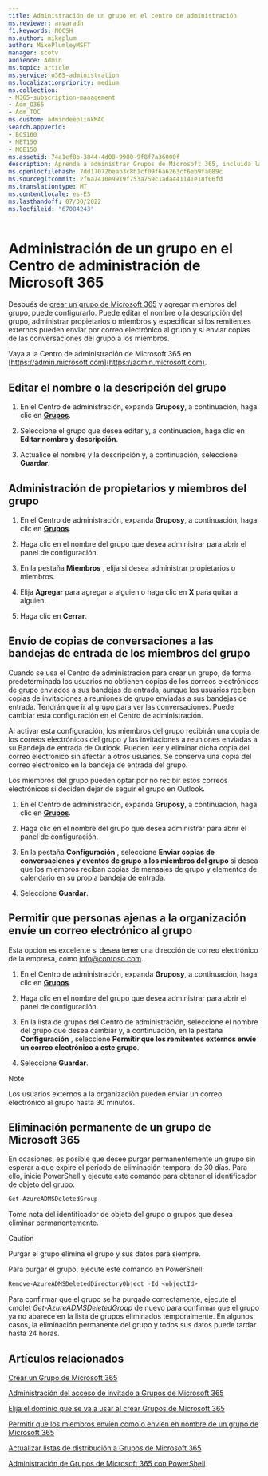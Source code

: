 ```yaml
---
title: Administración de un grupo en el centro de administración
ms.reviewer: arvaradh
f1.keywords: NOCSH
ms.author: mikeplum
author: MikePlumleyMSFT
manager: scotv
audience: Admin
ms.topic: article
ms.service: o365-administration
ms.localizationpriority: medium
ms.collection:
- M365-subscription-management
- Adm_O365
- Adm_TOC
ms.custom: admindeeplinkMAC
search.appverid:
- BCS160
- MET150
- MOE150
ms.assetid: 74a1ef8b-3844-4d08-9980-9f8f7a36000f
description: Aprenda a administrar Grupos de Microsoft 365, incluida la adición de quitar miembros del grupo, la edición de la dirección de correo electrónico, el nombre del grupo o la descripción y la personalización del funcionamiento del grupo.
ms.openlocfilehash: 7dd17072beab3c8b1cf09f6a6263cf6eb9fa089c
ms.sourcegitcommit: 2f6a7410e9919f753a759c1ada441141e18f06fd
ms.translationtype: MT
ms.contentlocale: es-ES
ms.lasthandoff: 07/30/2022
ms.locfileid: "67084243"
---
```

# <a name="manage-a-group-in-the-microsoft-365-admin-center"></a>Administración de un grupo en el Centro de administración de Microsoft 365

Después de [crear un grupo de Microsoft 365](create-groups.md) y agregar miembros del grupo, puede configurarlo. Puede editar el nombre o la descripción del grupo, administrar propietarios o miembros y especificar si los remitentes externos pueden enviar por correo electrónico al grupo y si enviar copias de las conversaciones del grupo a los miembros.

Vaya a la Centro de administración de Microsoft 365 en [https://admin.microsoft.com](https://admin.microsoft.com).

## <a name="edit-the-group-name-or-description"></a>Editar el nombre o la descripción del grupo

1. En el Centro de administración, expanda **Gruposy**, a continuación, haga clic en <a href="https://go.microsoft.com/fwlink/p/?linkid=2052855" target="_blank">**Grupos**</a>.

2. Seleccione el grupo que desea editar y, a continuación, haga clic en **Editar nombre y descripción**.

3. Actualice el nombre y la descripción y, a continuación, seleccione **Guardar**.

## <a name="manage-group-owners-and-members"></a>Administración de propietarios y miembros del grupo

1. En el Centro de administración, expanda **Gruposy**, a continuación, haga clic en <a href="https://go.microsoft.com/fwlink/p/?linkid=2052855" target="_blank">**Grupos**</a>.

2. Haga clic en el nombre del grupo que desea administrar para abrir el panel de configuración.

3. En la pestaña **Miembros** , elija si desea administrar propietarios o miembros.

4. Elija **Agregar** para agregar a alguien o haga clic en **X** para quitar a alguien.

5. Haga clic en **Cerrar**.

## <a name="send-copies-of-conversations-to-group-members-inboxes"></a>Envío de copias de conversaciones a las bandejas de entrada de los miembros del grupo
  
Cuando se usa el Centro de administración para crear un grupo, de forma predeterminada los usuarios no obtienen copias de los correos electrónicos de grupo enviados a sus bandejas de entrada, aunque los usuarios reciben copias de invitaciones a reuniones de grupo enviadas a sus bandejas de entrada. Tendrán que ir al grupo para ver las conversaciones. Puede cambiar esta configuración en el Centro de administración.

Al activar esta configuración, los miembros del grupo recibirán una copia de los correos electrónicos del grupo y las invitaciones a reuniones enviadas a su Bandeja de entrada de Outlook. Pueden leer y eliminar dicha copia del correo electrónico sin afectar a otros usuarios. Se conserva una copia del correo electrónico en la bandeja de entrada del grupo.

Los miembros del grupo pueden optar por no recibir estos correos electrónicos si deciden dejar de seguir el grupo en Outlook.

1. En el Centro de administración, expanda **Gruposy**, a continuación, haga clic en <a href="https://go.microsoft.com/fwlink/p/?linkid=2052855" target="_blank">**Grupos**</a>.

2. Haga clic en el nombre del grupo que desea administrar para abrir el panel de configuración.

3. En la pestaña **Configuración** , seleccione **Enviar copias de conversaciones y eventos de grupo a los miembros del grupo** si desea que los miembros reciban copias de mensajes de grupo y elementos de calendario en su propia bandeja de entrada.

4. Seleccione **Guardar**.

## <a name="let-people-outside-the-organization-email-the-group"></a>Permitir que personas ajenas a la organización envíe un correo electrónico al grupo

Esta opción es excelente si desea tener una dirección de correo electrónico de la empresa, como info@contoso.com.
 
1. En el Centro de administración, expanda **Gruposy**, a continuación, haga clic en <a href="https://go.microsoft.com/fwlink/p/?linkid=2052855" target="_blank">**Grupos**</a>.

2. Haga clic en el nombre del grupo que desea administrar para abrir el panel de configuración.

3. En la lista de grupos del Centro de administración, seleccione el nombre del grupo que desea cambiar y, a continuación, en la pestaña **Configuración** , seleccione **Permitir que los remitentes externos envíe un correo electrónico a este grupo**.
    
4. Seleccione **Guardar**.

> [!NOTE]
> Los usuarios externos a la organización pueden enviar un correo electrónico al grupo hasta 30 minutos.

## <a name="permanently-delete-a-microsoft-365-group"></a>Eliminación permanente de un grupo de Microsoft 365

En ocasiones, es posible que desee purgar permanentemente un grupo sin esperar a que expire el período de eliminación temporal de 30 días. Para ello, inicie PowerShell y ejecute este comando para obtener el identificador de objeto del grupo:
 
 ```powershell
Get-AzureADMSDeletedGroup
```

Tome nota del identificador de objeto del grupo o grupos que desea eliminar permanentemente.
  
> [!CAUTION]
> Purgar el grupo elimina el grupo y sus datos para siempre. 
  
Para purgar el grupo, ejecute este comando en PowerShell:

```powershell
Remove-AzureADMSDeletedDirectoryObject -Id <objectId>
```

Para confirmar que el grupo se ha purgado correctamente, ejecute el cmdlet  *Get-AzureADMSDeletedGroup*  de nuevo para confirmar que el grupo ya no aparece en la lista de grupos eliminados temporalmente. En algunos casos, la eliminación permanente del grupo y todos sus datos puede tardar hasta 24 horas. 
  
## <a name="related-articles"></a>Artículos relacionados

[Crear un Grupo de Microsoft 365 ](create-groups.md)

[Administración del acceso de invitado a Grupos de Microsoft 365](https://support.microsoft.com/office/bfc7a840-868f-4fd6-a390-f347bf51aff6)

[Elija el dominio que se va a usar al crear Grupos de Microsoft 365](../../solutions/choose-domain-to-create-groups.md)

[Permitir que los miembros envíen como o envíen en nombre de un grupo de Microsoft 365](../../solutions/allow-members-to-send-as-or-send-on-behalf-of-group.md)

[Actualizar listas de distribución a Grupos de Microsoft 365](../manage/upgrade-distribution-lists.md)

[Administración de Grupos de Microsoft 365 con PowerShell](../../enterprise/manage-microsoft-365-groups-with-powershell.md)
